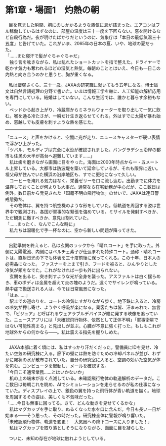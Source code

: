 
# 第1章・場面1　灼熱の朝

&nbsp;&nbsp;
目を覚ました瞬間、胸にのしかかるような熱気に息が詰まった。エアコンはフル稼働しているはずなのに、部屋の温度は三十一度を下回らない。窓を開けるなど自殺行為だ。夜が明けたばかりだというのに、気象庁は「本日の最低気温三十五度」と告げていた。これがいま、2065年の日本の夏、いや、地球の夏だった。  
「……また寝汗で髪がぐちゃぐちゃだ」  
　独り言を呟きながら、私は乱れたショートカットを指で整えた。ドライヤーで乾かす気力も奪われるほどの湿気と熱気。毎朝のこととはいえ、今日も一日この灼熱と向き合うのかと思うと、胸が重くなる。

&nbsp;&nbsp;
私は飯塚さくら、三十一歳。JAXAの研究職に就いてもう五年になる。博士論文は自然言語処理の分野で書いた。いまは情報工学を軸に、人工知能の解析応用を専門にしている。結婚はしていない。こんな生活では、誰かと暮らす余裕もない。  
　ベッドから起き上がり、冷蔵庫からミネラルウォーターを取り出して一気に飲む。喉を通る冷たさが、一瞬だけ生き返らせてくれる。外はすでに太陽が暴れ始め、窓越しでも皮膚を刺すような熱を感じた。

---

「ニュース」と声をかけると、空間に光が走り、ニュースキャスターが硬い表情で浮かび上がった。  
「ツバル、モルディブは完全に水没が確認されました。バングラデシュ沿岸の都市も住民の大半が高台へ避難しています……」  
　私は歯を磨きながら画面に目をやった。海面は2000年時点から一・五メートル上昇している。大都市は防波堤を築いて延命しているが、それも限界に近い。祖父母が住んでいた横浜の沿岸地区も、すでに更地になって久しい。  
　コーヒーを淹れる気力はなく、栄養ゼリーを口に流し込む。出勤までに体力を温存しておくことが何よりも大事だ。通常なら在宅勤務が中心だが、ここ数日は例外。数日前から発見された「国籍不明の飛行物体」のせいで、JAXAは連日警戒態勢だ。  
　その物体は、翼を持つ航空機のような形をしていた。低軌道を周回する姿は世界中で観測され、各国が軍事的な緊張を強めている。ミサイルを発射すべきか、ただ観測に徹すべきか、意見は割れていた。  
「……まったく、なんでこんな時に」  
　私たちは温暖化で手一杯なのに、空から新しい問題が降ってきた。

---

&nbsp;&nbsp;
出勤準備を終えると、私は玄関のラックから「晴れコート」を手に取った。外側に太陽電池、内側にはペルチェ素子が仕込まれた特殊コート。通称・晴れコートは、直射日光の下でも体表を三十度前後に保ってくれる。この十年、日本人の必需品になった。  ファスナーを上まで引き、フードを被ると、ひんやりとした冷気が頬をなでた。これがなければ一歩も外に出られない。  
　玄関を出ると、突き刺すような光が全身を襲った。アスファルトは白く揺らめき、車のボディは金属を超えて炎の塊のようだ。遠くでサイレンが鳴っている。熱中症で搬送される人は、今では日常風景になった。  
「はぁ……」  
　駅までの道のりを、コートの冷気にすがりながら歩く。地下鉄に入ると、冷房の冷気が押し寄せ、ようやく呼吸が楽になる。乗客たちは皆、汗まみれで、無言で、「ビジュア」と呼ばれるウェアラブルデバイスが瞳に発する映像を追っていた。ニュースアプリには「未確認飛行物体、依然として正体不明」「軍事衛星ではない可能性高まる」と見出しが並ぶ。心臓が不意に強く打った。もしもこれが地球外からの何かなら――。私は震える指先を握りしめた。

---

&nbsp;&nbsp;
JAXA本部に着く頃には、私はすっかり汗だくだった。警備員にIDを見せ、冷たい空気の研究棟に入る。廊下の壁には熱を防ぐための冷却パネルが並び、わずかに霧状の水が散布されていた。自分の研究室に入ると、空調の効いた空気が体を包む。コンピュータを起動し、メールを確認する。  
「今日こそ通常業務……とはいかないか」  
　机の上の端末が赤く点滅している。未確認飛行物体の軌道解析のデータだ。ここ数日は毎朝これを眺め、AIでシミュレーションを走らせるのが私の仕事になっていた。ディスプレイの上で、銀色の翼を持った飛行体が青い軌道を描く。地球を周回するその姿は、美しくも不気味だった。  
「……今日も無事に回ってる。さて、どんな動きを見せてくるかな」  
　私はマグカップを手に取り、ぬるくなった水を口に含んだ。今日も長い一日が始まる――そう思った、その時だった。研究棟全体に警報が鳴り響いた。  
「未確認飛行物体、軌道を変更！　大気圏への降下コースに入りました！」  
　私はマグカップを取り落としそうになりながら、画面に目を凝らした。

&nbsp;&nbsp;
ついに、未知の存在が地球に触れようとしている。
<!--stackedit_data:
eyJoaXN0b3J5IjpbMjEyODE1NzA2NCw1OTU1MjE4NDJdfQ==
-->